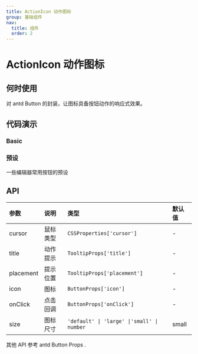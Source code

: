 ```yaml
---
title: ActionIcon 动作图标
group: 基础组件
nav:
  title: 组件
  order: 2
---
```


# ActionIcon 动作图标

## 何时使用

对 antd Button 的封装，让图标具备按钮动作的响应式效果。

## 代码演示

### Basic

<code src="./demos/basic.tsx" ></code>

### 预设

一些编辑器常用按钮的预设

<code src="./demos/preset.tsx" ></code>

## API

| 参数      | 说明     | 类型                                       | 默认值 |
| :-------- | :------- | :----------------------------------------- | :----- |
| cursor    | 鼠标类型 | `CSSProperties['cursor']`                  | -      |
| title     | 动作提示 | `TooltipProps['title']`                    | -      |
| placement | 提示位置 | `TooltipProps['placement']`                | -      |
| icon      | 图标     | `ButtonProps['icon']`                      | -      |
| onClick   | 点击回调 | `ButtonProps['onClick']`                   | -      |
| size      | 图标尺寸 | `'default' \| 'large' \|'small' \| number` | small  |

其他 API 参考 antd Button Props .
